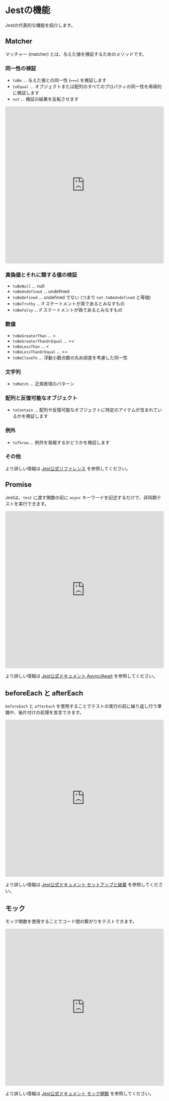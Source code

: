 # Jestの機能

Jestの代表的な機能を紹介します。

## Matcher

マッチャー (matcher) とは、与えた値を検証するためのメソッドです。

### 同一性の検証

- `toBe` … 与えた値との同一性 (`===`) を検証します
- `toEqual` … オブジェクトまたは配列のすべてのプロパティの同一性を再帰的に検証します
- `not` … 検証の結果を反転させます

<iframe
  src="https://codesandbox.io/embed/github/kou029w/jest-hands-on/tree/main/templates/basic?codemirror=1&hidenavigation=1&previewwindow=tests&view=split&module=%2FtoBe.test.js"
  style="
    width: 100%;
    height: 500px;
    border: 0;
    border-radius: 4px;
    overflow: hidden;
  "
  title="basic"
  sandbox="allow-forms allow-modals allow-popups allow-presentation allow-same-origin allow-scripts"
></iframe>

### 真偽値とそれに類する値の検証

- `toBeNull` … null
- `toBeUndefined` … undefined
- `toBeDefined` … undefined でない (つまり `not.toBeUndefined` と等価)
- `toBeTruthy` … if ステートメントが真であるとみなすもの
- `toBeFalsy` … if ステートメントが偽であるとみなすもの

### 数値

- `toBeGreaterThan` … >
- `toBeGreaterThanOrEqual` … >=
- `toBeLessThan` … <
- `toBeLessThanOrEqual` … <=
- `toBeCloseTo` … 浮動小数点数の丸め誤差を考慮した同一性

### 文字列

- `toMatch` … 正規表現のパターン

### 配列と反復可能なオブジェクト

- `toContain` … 配列や反復可能なオブジェクトに特定のアイテムが含まれているかを検証します

### 例外

- `toThrow` … 例外を発報するかどうかを検証します

### その他

より詳しい情報は [Jest公式リファレンス](https://jestjs.io/ja/docs/expect) を参照してください。

## Promise

Jestは、`test` に渡す関数の前に `async` キーワードを記述するだけで、非同期テストを実行できます。

<iframe
  src="https://codesandbox.io/embed/github/kou029w/jest-hands-on/tree/main/templates/promise?codemirror=1&hidenavigation=1&previewwindow=tests&view=split&module=%2Fpromise.test.js"
  style="
    width: 100%;
    height: 500px;
    border: 0;
    border-radius: 4px;
    overflow: hidden;
  "
  title="promise"
  sandbox="allow-forms allow-modals allow-popups allow-presentation allow-same-origin allow-scripts"
></iframe>

より詳しい情報は [Jest公式ドキュメント Async/Await](https://jestjs.io/ja/docs/asynchronous#asyncawait) を参照してください。

## beforeEach と afterEach

`beforeEach` と `afterEach` を使用することでテストの実行の前に繰り返し行う準備や、後片付けの処理を宣言できます。

<iframe
  src="https://codesandbox.io/embed/github/kou029w/jest-hands-on/tree/main/templates/scope?codemirror=1&hidenavigation=1&previewwindow=tests&view=split&module=%2Fscope.test.js"
  style="
    width: 100%;
    height: 500px;
    border: 0;
    border-radius: 4px;
    overflow: hidden;
  "
  title="scope"
  sandbox="allow-forms allow-modals allow-popups allow-presentation allow-same-origin allow-scripts"
></iframe>

より詳しい情報は [Jest公式ドキュメント セットアップと破棄](https://jestjs.io/ja/docs/setup-teardown) を参照してください。

## モック

モック関数を使用することでコード間の繋がりをテストできます。

<iframe
  src="https://codesandbox.io/embed/github/kou029w/jest-hands-on/tree/main/templates/mock?codemirror=1&hidenavigation=1&previewwindow=tests&view=split&module=%2Fmock.test.js"
  style="
    width: 100%;
    height: 500px;
    border: 0;
    border-radius: 4px;
    overflow: hidden;
  "
  title="mock"
  sandbox="allow-forms allow-modals allow-popups allow-presentation allow-same-origin allow-scripts"
></iframe>

より詳しい情報は [Jest公式ドキュメント モック関数](https://jestjs.io/ja/docs/mock-functions) を参照してください。
